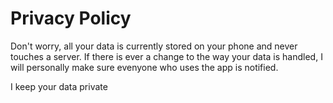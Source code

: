 # Privacy Policy
Don't worry, all your data is currently stored on your phone and never touches a server.
If there is ever a change to the way your data is handled, I will personally make sure evenyone who uses the app is notified.

I keep your data private
